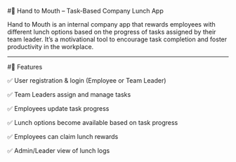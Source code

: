 #🥗 Hand to Mouth – Task-Based Company Lunch App

Hand to Mouth is an internal company app that rewards employees with different lunch options based on the progress of tasks assigned by their team leader. It’s a motivational tool to encourage task completion and foster productivity in the workplace.


---

#🚀 Features

✅ User registration & login (Employee or Team Leader)

✅ Team Leaders assign and manage tasks

✅ Employees update task progress

✅ Lunch options become available based on task progress

✅ Employees can claim lunch rewards

✅ Admin/Leader view of lunch logs
